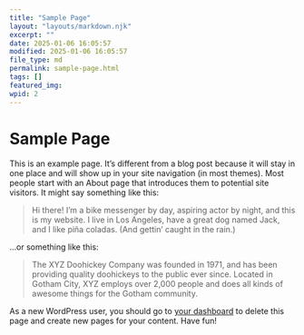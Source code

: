 ```yaml
---
title: "Sample Page"
layout: "layouts/markdown.njk"
excerpt: ""
date: 2025-01-06 16:05:57
modified: 2025-01-06 16:05:57
file_type: md
permalink: sample-page.html
tags: []
featured_img: 
wpid: 2
---
```


# Sample Page

This is an example page. It’s different from a blog post because it will stay in one place and will show up in your site navigation (in most themes). Most people start with an About page that introduces them to potential site visitors. It might say something like this:

> Hi there! I’m a bike messenger by day, aspiring actor by night, and this is my website. I live in Los Angeles, have a great dog named Jack, and I like piña coladas. (And gettin’ caught in the rain.)

…or something like this:

> The XYZ Doohickey Company was founded in 1971, and has been providing quality doohickeys to the public ever since. Located in Gotham City, XYZ employs over 2,000 people and does all kinds of awesome things for the Gotham community.

As a new WordPress user, you should go to [your dashboard](https://dev.dgw.ltd.ddev.site:8443/wp-admin/) to delete this page and create new pages for your content. Have fun!